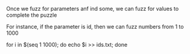 Once we fuzz for parameters anf ind some, we can fuzz for values to complete the puzzle

For instance, if the parameter is id, then we can fuzz numbers from 1 to 1000

for i in $(seq 1 1000); do echo $i >> ids.txt; done
